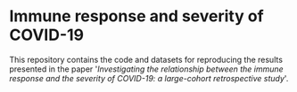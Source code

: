# Immune response and severity of COVID-19
This repository contains the code and datasets for reproducing the results presented in the paper '*Investigating the relationship between the immune response and the severity of COVID-19: a large-cohort retrospective study*'.
